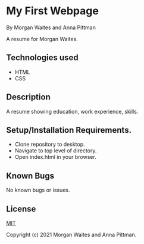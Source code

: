 # My First Webpage

By Morgan Waites and Anna Pittman

A resume for Morgan Waites.

## Technologies used
* HTML
* CSS

## Description
A resume showing education, work experience, skills.

## Setup/Installation Requirements.
* Clone repository to desktop.
* Navigate to top level of directory.
* Open index.html in your browser.

## Known Bugs
No known bugs or issues.

## License
[MIT](https://opensource.org/licenses/MIT)

Copyright (c) 2021 Morgan Waites and Anna Pittman.